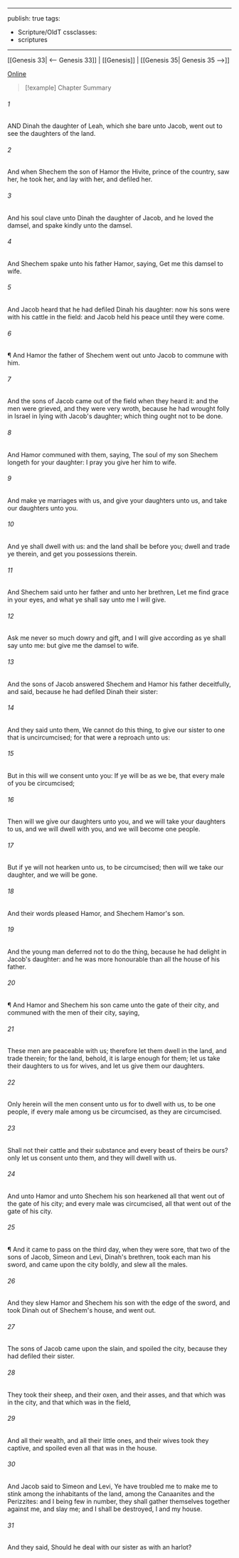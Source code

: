 

---
publish: true
tags:
  - Scripture/OldT
cssclasses:
  - scriptures
---
[[Genesis 33| <-- Genesis 33]] | [[Genesis]] | [[Genesis 35| Genesis 35 -->]]

[Online](https://churchofjesuschrist.org/study/scriptures/ot/gen/34?lang=eng)

>[!example] Chapter Summary
>
###### 1
AND Dinah the daughter of Leah, which she bare unto Jacob, went out to see the daughters of the land.
###### 2
And when Shechem the son of Hamor the Hivite, prince of the country, saw her, he took her, and lay with her, and defiled her.
###### 3
And his soul clave unto Dinah the daughter of Jacob, and he loved the damsel, and spake kindly unto the damsel.
###### 4
And Shechem spake unto his father Hamor, saying, Get me this damsel to wife.
###### 5
And Jacob heard that he had defiled Dinah his daughter: now his sons were with his cattle in the field: and Jacob held his peace until they were come.
###### 6
¶ And Hamor the father of Shechem went out unto Jacob to commune with him.
###### 7
And the sons of Jacob came out of the field when they heard it: and the men were grieved, and they were very wroth, because he had wrought folly in Israel in lying with Jacob's daughter; which thing ought not to be done.
###### 8
And Hamor communed with them, saying, The soul of my son Shechem longeth for your daughter: I pray you give her him to wife.
###### 9
And make ye marriages with us, and give your daughters unto us, and take our daughters unto you.
###### 10
And ye shall dwell with us: and the land shall be before you; dwell and trade ye therein, and get you possessions therein.
###### 11
And Shechem said unto her father and unto her brethren, Let me find grace in your eyes, and what ye shall say unto me I will give.
###### 12
Ask me never so much dowry and gift, and I will give according as ye shall say unto me: but give me the damsel to wife.
###### 13
And the sons of Jacob answered Shechem and Hamor his father deceitfully, and said, because he had defiled Dinah their sister:
###### 14
And they said unto them, We cannot do this thing, to give our sister to one that is uncircumcised; for that were a reproach unto us:
###### 15
But in this will we consent unto you: If ye will be as we be, that every male of you be circumcised;
###### 16
Then will we give our daughters unto you, and we will take your daughters to us, and we will dwell with you, and we will become one people.
###### 17
But if ye will not hearken unto us, to be circumcised; then will we take our daughter, and we will be gone.
###### 18
And their words pleased Hamor, and Shechem Hamor's son.
###### 19
And the young man deferred not to do the thing, because he had delight in Jacob's daughter: and he was more honourable than all the house of his father.
###### 20
¶ And Hamor and Shechem his son came unto the gate of their city, and communed with the men of their city, saying,
###### 21
These men are peaceable with us; therefore let them dwell in the land, and trade therein; for the land, behold, it is large enough for them; let us take their daughters to us for wives, and let us give them our daughters.
###### 22
Only herein will the men consent unto us for to dwell with us, to be one people, if every male among us be circumcised, as they are circumcised.
###### 23
Shall not their cattle and their substance and every beast of theirs be ours?  only let us consent unto them, and they will dwell with us.
###### 24
And unto Hamor and unto Shechem his son hearkened all that went out of the gate of his city; and every male was circumcised, all that went out of the gate of his city.
###### 25
¶ And it came to pass on the third day, when they were sore, that two of the sons of Jacob, Simeon and Levi, Dinah's brethren, took each man his sword, and came upon the city boldly, and slew all the males.
###### 26
And they slew Hamor and Shechem his son with the edge of the sword, and took Dinah out of Shechem's house, and went out.
###### 27
The sons of Jacob came upon the slain, and spoiled the city, because they had defiled their sister.
###### 28
They took their sheep, and their oxen, and their asses, and that which was in the city, and that which was in the field,
###### 29
And all their wealth, and all their little ones, and their wives took they captive, and spoiled even all that was in the house.
###### 30
And Jacob said to Simeon and Levi, Ye have troubled me to make me to stink among the inhabitants of the land, among the Canaanites and the Perizzites: and I being few in number, they shall gather themselves together against me, and slay me; and I shall be destroyed, I and my house.
###### 31
And they said, Should he deal with our sister as with an harlot?



